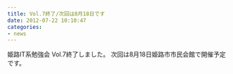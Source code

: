 ```yaml
---
title: Vol.7終了/次回は8月18日です
date: 2012-07-22 10:10:47
categories:
- news
---
```


姫路IT系勉強会 Vol.7終了しました。
次回は8月18日姫路市市民会館で開催予定です。
